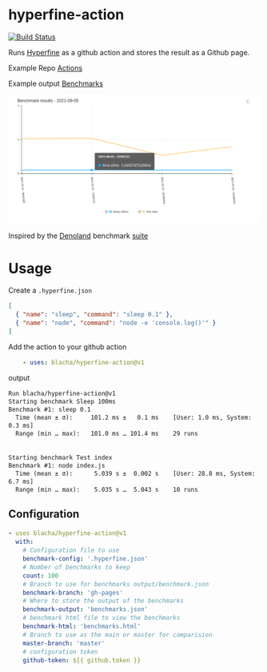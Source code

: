 # hyperfine-action

[![Build Status](https://github.com/blacha/cogeotiff/workflows/Main/badge.svg)](https://github.com/blacha/cogeotiff/actions)


Runs [Hyperfine](https://github.com/sharkdp/hyperfine) as a github action and stores the result as a Github page.

Example Repo [Actions](https://github.com/blacha/hyperfine-action-test/actions)

Example output [Benchmarks](https://blacha.github.io/hyperfine-action-test/benchmarks.html)

![BenchmarksChart](./ExampleChart.png)


Inspired by the [Denoland](https://github.com/denoland/deno) benchmark [suite](https://deno.land/benchmarks)

# Usage

Create a `.hyperfine.json`

```json
[
  { "name": "sleep", "command": "sleep 0.1" },
  { "name": "node", "command": "node -e 'console.log()'" }
]
```

Add the action to your github action
```yaml
    - uses: blacha/hyperfine-action@v1
```

output

```
Run blacha/hyperfine-action@v1
Starting benchmark Sleep 100ms
Benchmark #1: sleep 0.1
  Time (mean ± σ):     101.2 ms ±   0.1 ms    [User: 1.0 ms, System: 0.3 ms]
  Range (min … max):   101.0 ms … 101.4 ms    29 runs


Starting benchmark Test index
Benchmark #1: node index.js
  Time (mean ± σ):      5.039 s ±  0.002 s    [User: 28.8 ms, System: 6.7 ms]
  Range (min … max):    5.035 s …  5.043 s    10 runs
```

## Configuration

```yaml
- uses blacha/hyperfine-action@v1
  with:
    # Configuration file to use
    benchmark-config: '.hyperfine.json'
    # Number of benchmarks to keep
    count: 100
    # Branch to use for benchmarks output/benchmark.json
    benchmark-branch: 'gh-pages'
    # Where to store the output of the benchmarks
    benchmark-output: 'benchmarks.json'
    # benchmark html file to view the benchmarks
    benchmark-html: 'benchmarks.html'
    # Branch to use as the main or master for comparision
    master-branch: 'master'
    # configuration token
    github-token: ${{ github.token }}
```